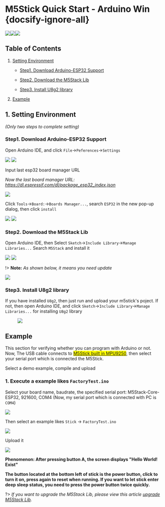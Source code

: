 # M5Stick Quick Start - Arduino Win {docsify-ignore-all}

<!-- ?> We suggest you confirm whether the `USB driver`, `Git` and `Arduino IDE` has installed first. If not, please view this two articles [establish serial connection](en/related_documents/establish_serial_connection) and [Install Git and Arduino IDE](en/related_documents/how_to_install_git_and_arduino). -->

<img src="assets/img/getting_started_pics/m5stick/stick_01.png"><img src="assets/img/getting_started_pics/m5stick/stick_06.png"><img src="assets/img/windows-logo.png">

## Table of Contents

1. [Setting Environment](#setting-environment)

    - [Step1. Download Arduino-ESP32 Support](#step1-download-arduino-esp32-support)

    - [Step2. Download the M5Stack Lib](#step2-download-the-m5stack-lib)

    - [Step3. Install U8g2 library](#Step3-Install-U8g2-library)

2. [Example](#example)

## 1. Setting Environment

*(Only two steps to complete setting)*

### Step1. Download Arduino-ESP32 Support

Open Arduino IDE, and click `File`->`Peferences`->`Settings`

<img src="assets/img/getting_started_pics/m5stack_core/get_started_with_arduino_m5core/windows/quick_start_arduino_win_01.png">

<img src="assets/img/getting_started_pics/m5stack_core/get_started_with_arduino_m5core/windows/quick_start_arduino_win_02.png">

Input last esp32 board manager URL

*Now the last board manager URL: https://dl.espressif.com/dl/package_esp32_index.json*

<img src="assets/img/getting_started_pics/m5stack_core/get_started_with_arduino_m5core/windows/quick_start_arduino_win_03.png">

Click `Tools`->`Board:`->`Boards Manager...`, search `ESP32` in the new pop-up dialog, then click `install`

<img src="assets/img/getting_started_pics/m5stack_core/get_started_with_arduino_m5core/windows/quick_start_arduino_win_04.png">

<img src="assets/img/getting_started_pics/m5stack_core/get_started_with_arduino_m5core/windows/quick_start_arduino_win_05.png">

### Step2. Download the M5Stack Lib

Open Arduino IDE, then Select `Sketch`->`Include Library`->`Manage Libraries...`
Search `M5Stack` and install it

<img src="assets/img/getting_started_pics/m5stack_core/get_started_with_arduino_m5core/windows/quick_start_arduino_win_06.png">

<img src="assets/img/getting_started_pics/m5stack_core/get_started_with_arduino_m5core/windows/quick_start_arduino_win_07.png">

!> **Note:** *As shown below, it means you need update*

<img src="assets/img/getting_started_pics/m5stack_core/get_started_with_arduino_m5core/windows/update_m5stack_lib.png">

### Step3. Install U8g2 library

If you have installed `U8g2`, then just run and upload your m5stick's poject.
If not, then open Arduino IDE, and click `Sketch`->`Include Library`->`Manage Libraries...` for installing `U8g2` library

<figure>
  <img src="assets/img/getting_started_pics/m5stack_core/get_started_with_m5stick/install_u8g2.png">
</figure>

## Example

This section for verifying whether you can program with Arduino or not. Now, The USB cable connects to <mark>[M5Stick built in MPU9250](https://ae01.alicdn.com/kf/HTB1pICNXznuK1RkSmFPq6AuzFXa1.jpg)</mark>, then select your serial port which is connected the M5Stick.

Select a demo example, compile and upload

### 1. Execute a example likes `FactoryTest.ino`

Select your board name, baudrate, the specified serial port: M5Stack-Core-ESP32, 921600, COM4 (Now, my serial port which is connected with PC is `COM4`)

<img src="assets/img/getting_started_pics/m5stack_core/get_started_with_arduino_m5core/windows/select_board_baudrate_serial_port.png">

Then select an example likes `Stick` -> `FactoryTest.ino`

<img src="assets/img/getting_started_pics/m5stick/m5stick_arduino_windows_01.png">

Upload it

<img src="assets/img/getting_started_pics/m5stack_core/get_started_with_arduino_m5core/windows/arduino_upload.png">

**Phenomenon: After pressing button A, the screen displays "Hello World! Exist"**

**The button located at the bottom left of stick is the power button, click to turn it on, press again to reset when running. If you want to let stick enter deep sleep status, you need to press the power button twice quickly.**

?> *If you want to upgrade the M5Stack Lib, please view this article [upgrade M5Stack Lib](/en/related_documents/upgrade_m5stack_lib).*
